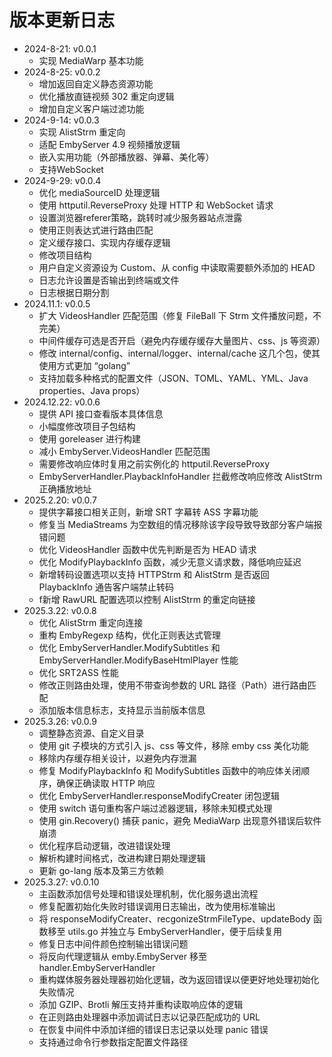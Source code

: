 # 版本更新日志
- 2024-8-21: v0.0.1
  - 实现 MediaWarp 基本功能
- 2024-8-25: v0.0.2
  - 增加返回自定义静态资源功能
  - 优化播放直链视频 302 重定向逻辑
  - 增加自定义客户端过滤功能
- 2024-9-14: v0.0.3
  - 实现 AlistStrm 重定向
  - 适配 EmbyServer 4.9 视频播放逻辑
  - 嵌入实用功能（外部播放器、弹幕、美化等）
  - 支持WebSocket
- 2024-9-29: v0.0.4
  - 优化 mediaSourceID 处理逻辑
  - 使用 httputil.ReverseProxy 处理 HTTP 和 WebSocket 请求
  - 设置浏览器referer策略，跳转时减少服务器站点泄露
  - 使用正则表达式进行路由匹配
  - 定义缓存接口、实现内存缓存逻辑
  - 修改项目结构
  - 用户自定义资源设为 Custom、从 config 中读取需要额外添加的 HEAD
  - 日志允许设置是否输出到终端或文件
  - 日志根据日期分割
- 2024.11.1: v0.0.5
  - 扩大 VideosHandler 匹配范围（修复 FileBall 下 Strm 文件播放问题，不完美）
  - 中间件缓存可选是否开启（避免内存缓存缓存大量图片、css、js 等资源）
  - 修改 internal/config、internal/logger、internal/cache 这几个包，使其使用方式更加 “golang”
  - 支持加载多种格式的配置文件（JSON、TOML、YAML、YML、Java properties、Java props）
- 2024.12.22: v0.0.6
  - 提供 API 接口查看版本具体信息
  - 小幅度修改项目子包结构
  - 使用 goreleaser 进行构建
  - 减小 EmbyServer.VideosHandler 匹配范围
  - 需要修改响应体时复用之前实例化的 httputil.ReverseProxy
  - EmbyServerHandler.PlaybackInfoHandler 拦截修改响应修改 AlistStrm 正确播放地址
- 2025.2.20: v0.0.7
  - 提供字幕接口相关正则，新增 SRT 字幕转 ASS 字幕功能
  - 修复当 MediaStreams 为空数组的情况移除该字段导致导致部分客户端报错问题
  - 优化 VideosHandler 函数中优先判断是否为 HEAD 请求
  - 优化 ModifyPlaybackInfo 函数，减少无意义请求数，降低响应延迟
  - 新增转码设置选项以支持 HTTPStrm 和 AlistStrm  是否返回 PlaybackInfo 通告客户端禁止转码
  - f新增 RawURL 配置选项以控制 AlistStrm 的重定向链接
- 2025.3.22: v0.0.8
  - 优化 AlistStrm 重定向连接
  - 重构 EmbyRegexp 结构，优化正则表达式管理 
  - 优化 EmbyServerHandler.ModifySubtitles 和 EmbyServerHandler.ModifyBaseHtmlPlayer 性能
  - 优化 SRT2ASS 性能
  - 修改正则路由处理，使用不带查询参数的 URL 路径（Path）进行路由匹配
  - 添加版本信息标志，支持显示当前版本信息
- 2025.3.26: v0.0.9
  -  调整静态资源、自定义目录
  -  使用 git 子模块的方式引入 js、css 等文件，移除 emby css 美化功能
  -  移除内存缓存相关设计，以避免内存泄漏
  -  修复 ModifyPlaybackInfo 和 ModifySubtitles 函数中的响应体关闭顺序，确保正确读取 HTTP 响应
  -  优化 EmbyServerHandler.responseModifyCreater 闭包逻辑
  -  使用 switch 语句重构客户端过滤器逻辑，移除未知模式处理
  -  使用 gin.Recovery() 捕获 panic，避免 MediaWarp 出现意外错误后软件崩溃
  -  优化程序启动逻辑，改进错误处理
  -  解析构建时间格式，改进构建日期处理逻辑
  -  更新 go-lang 版本及第三方依赖
- 2025.3.27: v0.0.10
  -  主函数添加信号处理和错误处理机制，优化服务退出流程
  -  修复配置初始化失败时错误调用日志输出，改为使用标准输出
  -  将 responseModifyCreater、recgonizeStrmFileType、updateBody 函数移至 utils.go 并独立与 EmbyServerHandler，便于后续复用
  -  修复日志中间件颜色控制输出错误问题
  -  将反向代理逻辑从 emby.EmbyServer 移至 handler.EmbyServerHandler
  -  重构媒体服务器处理器初始化逻辑，改为返回错误以便更好地处理初始化失败情况
  -  添加 GZIP、Brotli 解压支持并重构读取响应体的逻辑
  -  在正则路由处理器中添加调试日志以记录匹配成功的 URL
  -  在恢复中间件中添加详细的错误日志记录以处理 panic 错误
  -  支持通过命令行参数指定配置文件路径